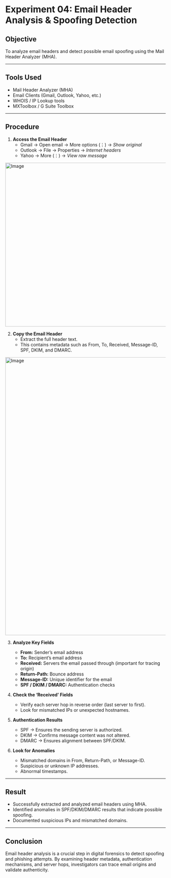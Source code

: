 # Experiment 04: Email Header Analysis & Spoofing Detection

## Objective
To analyze email headers and detect possible email spoofing using the Mail Header Analyzer (MHA).

---

## Tools Used
- Mail Header Analyzer (MHA)
- Email Clients (Gmail, Outlook, Yahoo, etc.)
- WHOIS / IP Lookup tools
- MXToolbox / G Suite Toolbox

---

## Procedure
1. **Access the Email Header**
   - Gmail → Open email → More options (⋮) → *Show original*  
   - Outlook → File → Properties → *Internet headers*  
   - Yahoo → More (⋮) → *View raw message*

<img width="1631" height="514" alt="Image" src="https://github.com/user-attachments/assets/61c1e415-dda1-4fe3-a73a-467ef5c925b0" />

2. **Copy the Email Header**
   - Extract the full header text.  
   - This contains metadata such as From, To, Received, Message-ID, SPF, DKIM, and DMARC.

<img width="1596" height="872" alt="Image" src="https://github.com/user-attachments/assets/5b93d46c-9a4f-4293-9bfb-314f68c37179" />

3. **Analyze Key Fields**
   - **From:** Sender’s email address  
   - **To:** Recipient’s email address  
   - **Received:** Servers the email passed through (important for tracing origin)  
   - **Return-Path:** Bounce address  
   - **Message-ID:** Unique identifier for the email  
   - **SPF / DKIM / DMARC:** Authentication checks


4. **Check the ‘Received’ Fields**
   - Verify each server hop in reverse order (last server to first).  
   - Look for mismatched IPs or unexpected hostnames.

5. **Authentication Results**
   - SPF → Ensures the sending server is authorized.  
   - DKIM → Confirms message content was not altered.  
   - DMARC → Ensures alignment between SPF/DKIM.  

6. **Look for Anomalies**
   - Mismatched domains in From, Return-Path, or Message-ID.  
   - Suspicious or unknown IP addresses.  
   - Abnormal timestamps.  

---


## Result
- Successfully extracted and analyzed email headers using MHA.  
- Identified anomalies in SPF/DKIM/DMARC results that indicate possible spoofing.  
- Documented suspicious IPs and mismatched domains.  

---

## Conclusion
Email header analysis is a crucial step in digital forensics to detect spoofing and phishing attempts. By examining header metadata, authentication mechanisms, and server hops, investigators can trace email origins and validate authenticity.
